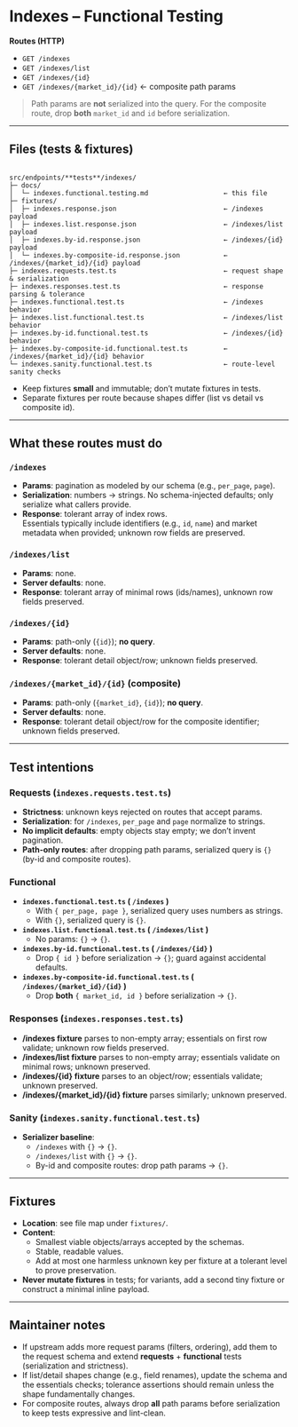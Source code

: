 # Indexes – Functional Testing

**Routes (HTTP)**

- `GET /indexes`
- `GET /indexes/list`
- `GET /indexes/{id}`
- `GET /indexes/{market_id}/{id}` ← composite path params

> Path params are **not** serialized into the query. For the composite route, drop **both** `market_id` and `id` before serialization.

---

## Files (tests & fixtures)

```

src/endpoints/**tests**/indexes/
├─ docs/
│  └─ indexes.functional.testing.md                   ← this file
├─ fixtures/
│  ├─ indexes.response.json                           ← /indexes payload
│  ├─ indexes.list.response.json                      ← /indexes/list payload
│  ├─ indexes.by-id.response.json                     ← /indexes/{id} payload
│  └─ indexes.by-composite-id.response.json           ← /indexes/{market_id}/{id} payload
├─ indexes.requests.test.ts                           ← request shape & serialization
├─ indexes.responses.test.ts                          ← response parsing & tolerance
├─ indexes.functional.test.ts                         ← /indexes behavior
├─ indexes.list.functional.test.ts                    ← /indexes/list behavior
├─ indexes.by-id.functional.test.ts                   ← /indexes/{id} behavior
├─ indexes.by-composite-id.functional.test.ts         ← /indexes/{market_id}/{id} behavior
└─ indexes.sanity.functional.test.ts                  ← route-level sanity checks

```

- Keep fixtures **small** and immutable; don’t mutate fixtures in tests.
- Separate fixtures per route because shapes differ (list vs detail vs composite id).

---

## What these routes must do

### `/indexes`

- **Params**: pagination as modeled by our schema (e.g., `per_page`, `page`).
- **Serialization**: numbers → strings. No schema-injected defaults; only serialize what callers provide.
- **Response**: tolerant array of index rows.  
  Essentials typically include identifiers (e.g., `id`, `name`) and market metadata when provided; unknown row fields are preserved.

### `/indexes/list`

- **Params**: none.
- **Server defaults**: none.
- **Response**: tolerant array of minimal rows (ids/names), unknown row fields preserved.

### `/indexes/{id}`

- **Params**: path-only (`{id}`); **no query**.
- **Server defaults**: none.
- **Response**: tolerant detail object/row; unknown fields preserved.

### `/indexes/{market_id}/{id}` (composite)

- **Params**: path-only (`{market_id}`, `{id}`); **no query**.
- **Server defaults**: none.
- **Response**: tolerant detail object/row for the composite identifier; unknown fields preserved.

---

## Test intentions

### Requests (`indexes.requests.test.ts`)

- **Strictness**: unknown keys rejected on routes that accept params.
- **Serialization**: for `/indexes`, `per_page` and `page` normalize to strings.
- **No implicit defaults**: empty objects stay empty; we don’t invent pagination.
- **Path-only routes**: after dropping path params, serialized query is `{}` (by-id and composite routes).

### Functional

- **`indexes.functional.test.ts` ( `/indexes` )**
  - With `{ per_page, page }`, serialized query uses numbers as strings.
  - With `{}`, serialized query is `{}`.
- **`indexes.list.functional.test.ts` ( `/indexes/list` )**
  - No params: `{}` → `{}`.
- **`indexes.by-id.functional.test.ts` ( `/indexes/{id}` )**
  - Drop `{ id }` before serialization → `{}`; guard against accidental defaults.
- **`indexes.by-composite-id.functional.test.ts` ( `/indexes/{market_id}/{id}` )**
  - Drop **both** `{ market_id, id }` before serialization → `{}`.

### Responses (`indexes.responses.test.ts`)

- **/indexes fixture** parses to non-empty array; essentials on first row validate; unknown row fields preserved.
- **/indexes/list fixture** parses to non-empty array; essentials validate on minimal rows; unknown preserved.
- **/indexes/{id} fixture** parses to an object/row; essentials validate; unknown preserved.
- **/indexes/{market_id}/{id} fixture** parses similarly; unknown preserved.

### Sanity (`indexes.sanity.functional.test.ts`)

- **Serializer baseline**:
  - `/indexes` with `{}` → `{}`.
  - `/indexes/list` with `{}` → `{}`.
  - By-id and composite routes: drop path params → `{}`.

---

## Fixtures

- **Location**: see file map under `fixtures/`.
- **Content**:
  - Smallest viable objects/arrays accepted by the schemas.
  - Stable, readable values.
  - Add at most one harmless unknown key per fixture at a tolerant level to prove preservation.
- **Never mutate fixtures** in tests; for variants, add a second tiny fixture or construct a minimal inline payload.

---

## Maintainer notes

- If upstream adds more request params (filters, ordering), add them to the request schema and extend **requests** + **functional** tests (serialization and strictness).
- If list/detail shapes change (e.g., field renames), update the schema and the essentials checks; tolerance assertions should remain unless the shape fundamentally changes.
- For composite routes, always drop **all** path params before serialization to keep tests expressive and lint-clean.
